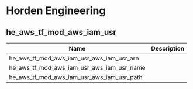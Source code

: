 # Horden Engineering

## he_aws_tf_mod_aws_iam_usr

| Name | Description |
|------|-------------|
| he_aws_tf_mod_aws_iam_usr_aws_iam_usr_arn |  |
| he_aws_tf_mod_aws_iam_usr_aws_iam_usr_name |  |
| he_aws_tf_mod_aws_iam_usr_aws_iam_usr_path |  |
